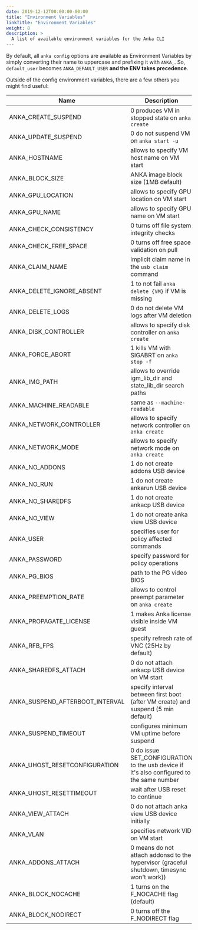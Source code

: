 ```yaml
---
date: 2019-12-12T00:00:00-00:00
title: "Environment Variables"
linkTitle: "Environment Variables"
weight: 8
description: >
  A list of available environment variables for the Anka CLI 
---
```


By default, all `anka config` options are available as Environment Variables by simply converting their name to uppercase and prefixing it with `ANKA_`. So, `default_user` becomes `ANKA_DEFAULT_USER` **and the ENV takes precedence**.

Outside of the config environment variables, there are a few others you might find useful:

| Name | Description |
| --- | --- |
| ANKA_CREATE_SUSPEND             | 0 produces VM in stopped state on `anka create` |
| ANKA_UPDATE_SUSPEND             | 0 do not suspend VM on `anka start -u` |
| ANKA_HOSTNAME                   | allows to specify VM host name on VM start |
| ANKA_BLOCK_SIZE                 | ANKA image block size (1MB default) |
| ANKA_GPU_LOCATION               | allows to specify GPU location on VM start |
| ANKA_GPU_NAME                   | allows to specify GPU name on VM start |
| ANKA_CHECK_CONSISTENCY          | 0 turns off file system integrity checks |
| ANKA_CHECK_FREE_SPACE           | 0 turns off free space validation on pull |
| ANKA_CLAIM_NAME                 | implicit claim name in the `usb claim` command |
| ANKA_DELETE_IGNORE_ABSENT       | 1 to not fail `anka delete {VM}` if VM is missing |
| ANKA_DELETE_LOGS                | 0 do not delete VM logs after VM deletion |
| ANKA_DISK_CONTROLLER            | allows to specify disk controller on `anka create` |
| ANKA_FORCE_ABORT                | 1 kills VM with SIGABRT on `anka stop -f` |
| ANKA_IMG_PATH                   | allows to override igm_lib_dir and state_lib_dir search paths |
| ANKA_MACHINE_READABLE           | same as `--machine-readable` |
| ANKA_NETWORK_CONTROLLER         | allows to specify network controller on `anka create` |
| ANKA_NETWORK_MODE               | allows to specify network mode on `anka create` |
| ANKA_NO_ADDONS                  | 1 do not create addons USB device |
| ANKA_NO_RUN                     | 1 do not create ankarun USB device |
| ANKA_NO_SHAREDFS                | 1 do not create ankacp USB device |
| ANKA_NO_VIEW                    | 1 do not create anka view USB device |
| ANKA_USER                       | specifies user for policy affected commands |
| ANKA_PASSWORD                   | specify password for policy operations |
| ANKA_PG_BIOS                    | path to the PG video BIOS |
| ANKA_PREEMPTION_RATE            | allows to control preempt parameter on `anka create` |
| ANKA_PROPAGATE_LICENSE          | 1 makes Anka license visible inside VM guest |
| ANKA_RFB_FPS                    | specify refresh rate of VNC (25Hz by default) |
| ANKA_SHAREDFS_ATTACH            | 0 do not attach ankacp USB device on VM start |
| ANKA_SUSPEND_AFTERBOOT_INTERVAL | specify interval between first boot (after VM create) and suspend (5 min default) |
| ANKA_SUSPEND_TIMEOUT            | configures minimum VM uptime before suspend |
| ANKA_UHOST_RESETCONFIGURATION   | 0 do issue SET_CONFIGURATION to the usb device if it's also configured to the same number |
| ANKA_UHOST_RESETTIMEOUT         | wait after USB reset to continue |
| ANKA_VIEW_ATTACH                | 0 do not attach anka view USB device initially |
| ANKA_VLAN                       | specifies network VID on VM start |
| ANKA_ADDONS_ATTACH              | 0 means do not attach addonsd to the hypervisor (graceful shutdown, timesync won't work)) |
| ANKA_BLOCK_NOCACHE              | 1 turns on the F_NOCACHE flag (default) |
| ANKA_BLOCK_NODIRECT             | 0 turns off the F_NODIRECT flag |